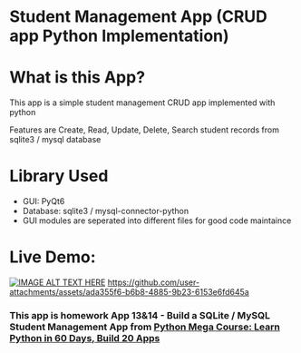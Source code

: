 # Student Management App (CRUD app Python Implementation)

# What is this App?

This app is a simple student management CRUD app implemented with python

Features are Create, Read, Update, Delete, Search student records from sqlite3 / mysql database

# Library Used

* GUI: PyQt6
* Database: sqlite3 / mysql-connector-python
* GUI modules are seperated into different files for good code maintaince

# Live Demo:
[![IMAGE ALT TEXT HERE](https://img.youtube.com/vi/qPfLhgqWPcA/0.jpg)](https://www.youtube.com/watch?v=qPfLhgqWPcA)
https://github.com/user-attachments/assets/ada355f6-b6b8-4885-9b23-6153e6fd645a

### This app is homework App 13&14 - Build a SQLite / MySQL Student Management App from [Python Mega Course: Learn Python in 60 Days, Build 20 Apps](https://www.udemy.com/course/the-python-mega-course/learn/lecture/34604706#overview)


